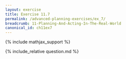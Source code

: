 ```yaml
---
layout: exercise
title: Exercise 11.7
permalink: /advanced-planning-exercises/ex_7/
breadcrumb: 11-Planning-And-Acting-In-The-Real-World
canonical_id: ch11ex7
---
```


{% include mathjax_support %}
<div id="hiddden">{% include_relative question.md %}</div>